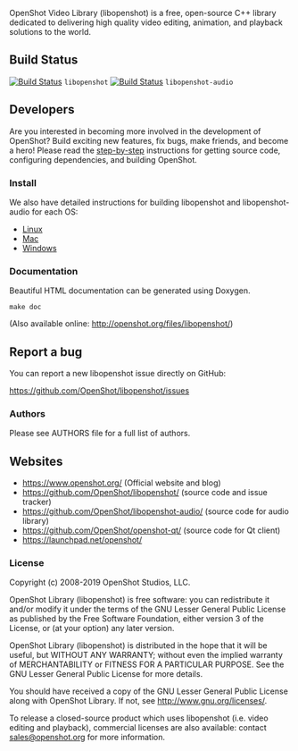 OpenShot Video Library (libopenshot) is a free, open-source C++ library dedicated to
delivering high quality video editing, animation, and playback solutions to the 
world.

## Build Status

[![Build Status](https://travis-ci.org/OpenShot/libopenshot.svg?branch=develop)](https://travis-ci.org/OpenShot/libopenshot) `libopenshot`  [![Build Status](https://travis-ci.org/OpenShot/libopenshot-audio.svg?branch=develop)](https://travis-ci.org/OpenShot/libopenshot-audio) `libopenshot-audio`

## Developers

Are you interested in becoming more involved in the development of 
OpenShot? Build exciting new features, fix bugs, make friends, and become a hero! 
Please read the [step-by-step](https://github.com/OpenShot/openshot-qt/wiki/Become-a-Developer) 
instructions for getting source code, configuring dependencies, and building OpenShot.

### Install

We also have detailed instructions for building libopenshot and libopenshot-audio for each OS:

   * [Linux](https://github.com/OpenShot/libopenshot/wiki/Linux-Build-Instructions)
   * [Mac](https://github.com/OpenShot/libopenshot/wiki/Mac-Build-Instructions)
   * [Windows](https://github.com/OpenShot/libopenshot/wiki/Windows-Build-Instructions)

### Documentation

Beautiful HTML documentation can be generated using Doxygen.
```
make doc
```
(Also available online: http://openshot.org/files/libopenshot/)

## Report a bug

You can report a new libopenshot issue directly on GitHub:

https://github.com/OpenShot/libopenshot/issues

### Authors

Please see AUTHORS file for a full list of authors.

## Websites

- https://www.openshot.org/  (Official website and blog)
- https://github.com/OpenShot/libopenshot/ (source code and issue tracker)
- https://github.com/OpenShot/libopenshot-audio/ (source code for audio library)
- https://github.com/OpenShot/openshot-qt/ (source code for Qt client)
- https://launchpad.net/openshot/

### License

Copyright (c) 2008-2019 OpenShot Studios, LLC.

OpenShot Library (libopenshot) is free software: you can redistribute it
and/or modify it under the terms of the GNU Lesser General Public License
as published by the Free Software Foundation, either version 3 of the
License, or (at your option) any later version.

OpenShot Library (libopenshot) is distributed in the hope that it will be
useful, but WITHOUT ANY WARRANTY; without even the implied warranty of
MERCHANTABILITY or FITNESS FOR A PARTICULAR PURPOSE. See the
GNU Lesser General Public License for more details.

You should have received a copy of the GNU Lesser General Public License
along with OpenShot Library. If not, see http://www.gnu.org/licenses/.

To release a closed-source product which uses libopenshot (i.e. video
editing and playback), commercial licenses are also available: contact
sales@openshot.org for more information.
